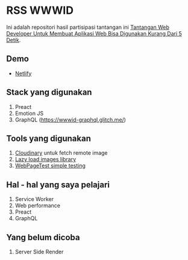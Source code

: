 # RSS WWWID
Ini adalah repositori hasil partisipasi tantangan ini [Tantangan Web Developer Untuk Membuat Aplikasi Web Bisa Digunakan Kurang Dari 5 Detik](https://medium.com/wwwid/tantangan-web-developer-untuk-membuat-aplikasi-web-bisa-digunakan-kurang-dari-5-detik-70bb7431741d).

## Demo
* [Netlify](https://jimboy-rss-wwwid-preact.netlify.com/)

## Stack yang digunakan
1. Preact
1. Emotion JS
1. GraphQL (https://wwwid-graphql.glitch.me/)

## Tools yang digunakan
1. [Cloudinary](https://cloudinary.com/documentation/fetch_remote_images) untuk fetch remote image
1. [Lazy load images library](https://github.com/ooade/pimg)
1. [WebPageTest simple testing](https://www.webpagetest.org/easy.php)

## Hal - hal yang saya pelajari
1. Service Worker
1. Web performance
1. Preact
1. GraphQL

## Yang belum dicoba
1. Server Side Render